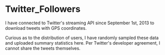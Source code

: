 # Twitter_Followers
I have connected to Twitter's streaming API since September 1st, 2013 to download tweets with GPS coordinates.

Curious as to the distribution of users, I have randomly sampled these data and uploaded summary statistics here.  Per Twitter's developer agreement, I cannot share the tweets themselves.

